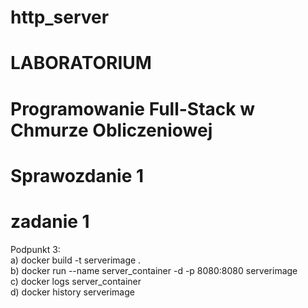 # http_server

# LABORATORIUM
# Programowanie Full-Stack w Chmurze Obliczeniowej

# Sprawozdanie 1

# zadanie 1

Podpunkt 3:</br>
a) docker build -t serverimage .</br>
b) docker run --name server_container -d -p 8080:8080 serverimage</br>
c) docker logs server_container</br>
d) docker history serverimage</br>
